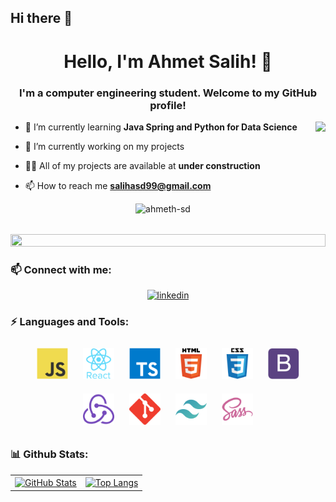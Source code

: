 ## Hi there 👋
 
<h1 align="center">Hello, I'm Ahmet Salih! 👋</h1>

<h3 align="center">I'm a computer engineering student. Welcome to my GitHub profile!</h3>

<img align="right" src="https://user-images.githubusercontent.com/74038190/229223156-0cbdaba9-3128-4d8e-8719-b6b4cf741b67.gif" height="180">

- 🌱 I’m currently learning **Java Spring and Python for Data Science**

- 🔭 I’m currently working on my projects

- 👨‍💻 All of my projects are available at **under construction**


- 📫 How to reach me **[salihasd99@gmail.com](mailto:salihasd99@gmail.com)**

<div align="center"><img src="https://komarev.com/ghpvc/?username=ahmeth-sd&label=Profile%20views&color=0e75b6&style=flat" alt="ahmeth-sd" /></div>


<img src="https://i.imgur.com/dBaSKWF.gif" height="20" width="100%">

<h3 align="left">📫 Connect with me:</h3>
<div align="center">

<a href="https://www.linkedin.com/in/ahmetsalih-dag/" target="_blank"><img src="https://img.shields.io/badge/linkedin-%231E77B5.svg?&style=for-the-badge&logo=linkedin&logoColor=white" alt="linkedin"/></a>
</div>

<h3 align="left">⚡ Languages and Tools:</h3>

<div align="center">  
<a href="https://www.javascript.com/" target="_blank"><img style="margin: 10px" src="./images/javascript.svg" alt="JavaScript" height="50" /></a>  
<a href="https://reactjs.org/" target="_blank"><img style="margin: 10px" src="./images/react.svg" alt="React" height="50" /></a>  
<a href="https://www.typescriptlang.org/" target="_blank"><img style="margin: 10px" src="./images/typescript.svg" alt="TypeScript" height="50" /></a>  
<a href="https://en.wikipedia.org/wiki/HTML5" target="_blank"><img style="margin: 10px" src="./images/html5.svg" alt="HTML5" height="50" /></a>  
<a href="https://www.w3schools.com/css/" target="_blank"><img style="margin: 10px" src="./images/css3.svg" alt="CSS3" height="50" /></a>  
<a href="https://getbootstrap.com/docs/3.4/javascript/" target="_blank"><img style="margin: 10px" src="./images/bootstrap.svg" alt="Bootstrap" height="50" /></a>  
<a href="https://redux.js.org/" target="_blank"><img style="margin: 10px" src="./images/redux.svg" alt="Redux" height="50" /></a>  
<a href="https://github.com/" target="_blank"><img style="margin: 10px" src="./images/git.svg" alt="Git" height="50" /></a>  
<a href="https://www.tailwindcss.com/" target="_blank"><img style="margin: 10px" src="./images/tailwindcss.svg" alt="Tailwind CSS" height="50" /></a>  
<a href="https://sass-lang.com/" target="_blank"><img style="margin: 10px" src="./images/sass.svg" alt="Sass" height="50" /></a>  
</div>

<h3 align="left">📊 Github Stats:</h3>

<table width="100%">
  <tr>
    <td>
        <a href="https://github.com/ahmeth-sd">
          <picture>
            <source media="(prefers-color-scheme: dark)" srcset="https://github-readme-stats-sigma-five.vercel.app/api?username=ahmeth-sd&theme=radical&hide_border=false&include_all_commits=true&count_private=true&show_icons=true" />
            <source media="(prefers-color-scheme: light)" srcset="https://github-readme-stats-sigma-five.vercel.app/api?username=ahmeth-sd&hide_border=false&include_all_commits=true&count_private=true&show_icons=true" />
            <img height="200" align="center" src="https://github-readme-stats-sigma-five.vercel.app/api?username=ahmeth-sd&theme=radical&hide_border=false&include_all_commits=true&count_private=true&show_icons=true" alt="GitHub Stats" />
          </picture>
        </a>
    </td>
    <td>
        <a href="https://github.com/ahmeth-sd">
          <picture>
            <source media="(prefers-color-scheme: dark)" srcset="https://github-readme-stats.vercel.app/api/top-langs/?username=ahmeth-sd&theme=radical&layout=compact" />
            <source media="(prefers-color-scheme: light)" srcset="https://github-readme-stats.vercel.app/api/top-langs/?username=ahmeth-sd" />
            <img height="200" align="center" src="https://github-readme-stats.vercel.app/api/top-langs/?username=ahmeth-sd&theme=radical&layout=compact" alt="Top Langs" />
          </picture>
        </a>
    </td>
  </tr>
</table>

<!-- My Projects
Here are some of the projects I'm proud of:
[Project Name](Link to Project Repository) - Description of the project.
Feel free to explore more of my projects on [My Portfolio Website](Link to Portfolio) or [My GitHub Repositories](Link to GitHub Profile). -->


<!--
**ahmeth-sd/ahmeth-sd** is a ✨ _special_ ✨ repository because its `README.md` (this file) appears on your GitHub profile.

Here are some ideas to get you started:

- 🔭 I’m currently working on ...
- 🌱 I’m currently learning ...
- 👯 I’m looking to collaborate on ...
- 🤔 I’m looking for help with ...
- 💬 Ask me about ...
- 📫 How to reach me: ...
- 😄 Pronouns: ...
- ⚡ Fun fact: ...
-->
